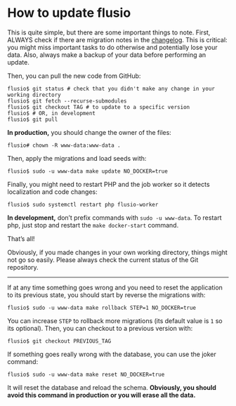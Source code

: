 # How to update flusio

This is quite simple, but there are some important things to note. First,
ALWAYS check if there are migration notes in the [changelog](/CHANGELOG.md).
This is critical: you might miss important tasks to do otherwise and
potentially lose your data. Also, always make a backup of your data before
performing an update.

Then, you can pull the new code from GitHub:

```console
flusio$ git status # check that you didn't make any change in your working directory
flusio$ git fetch --recurse-submodules
flusio$ git checkout TAG # to update to a specific version
flusio$ # OR, in development
flusio$ git pull
```

**In production,** you should change the owner of the files:

```console
flusio# chown -R www-data:www-data .
```

Then, apply the migrations and load seeds with:

```console
flusio$ sudo -u www-data make update NO_DOCKER=true
```

Finally, you might need to restart PHP and the job worker so it detects
localization and code changes:

```console
flusio$ sudo systemctl restart php flusio-worker
```

**In development,** don’t prefix commands with `sudo -u www-data`. To restart
php, just stop and restart the `make docker-start` command.

That’s all!

Obviously, if you made changes in your own working directory, things might not
go so easily. Please always check the current status of the Git repository.

---

If at any time something goes wrong and you need to reset the application to
its previous state, you should start by reverse the migrations with:

```console
flusio$ sudo -u www-data make rollback STEP=1 NO_DOCKER=true
```

You can increase `STEP` to rollback more migrations (its default value is `1`
so its optional). Then, you can checkout to a previous version with:

```console
flusio$ git checkout PREVIOUS_TAG
```

If something goes really wrong with the database, you can use the joker command:

```console
flusio$ sudo -u www-data make reset NO_DOCKER=true
```

It will reset the database and reload the schema. **Obviously, you should avoid
this command in production or you will erase all the data.**
